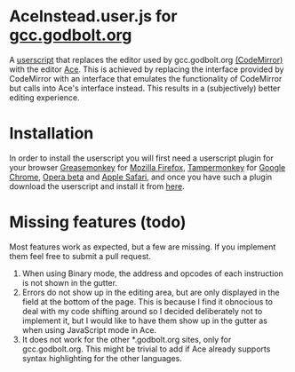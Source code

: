 # AceInstead.user.js for [gcc.godbolt.org](https://gcc.godbolt.org/)
A [userscript](https://en.wikipedia.org/wiki/Greasemonkey) that replaces the editor used by gcc.godbolt.org [(CodeMirror)](https://codemirror.net/) with the editor [Ace](https://ace.c9.io/). This is achieved by replacing the interface provided by CodeMirror with an interface that emulates the functionality of CodeMirror but calls into Ace's interface instead. This results in a (subjectively) better editing experience.

# Installation
In order to install the userscript you will first need a userscript plugin for your browser [Greasemonkey](http://www.greasespot.net/) for [Mozilla Firefox](https://www.mozilla.org/en-US/firefox/desktop/), [Tampermonkey](https://tampermonkey.net/) for [Google Chrome](https://www.google.com/chrome/), [Opera beta](http://www.opera.com/computer/beta) and [Apple Safari](https://www.apple.com/safari/), and once you have such a plugin download the userscript and install it from [here](https://raw.githubusercontent.com/Som1Lse/AceInstead/master/AceInstead.user.js).

# Missing features (todo)
Most features work as expected, but a few are missing. If you implement them feel free to submit a pull request.
1. When using Binary mode, the address and opcodes of each instruction is not shown in the gutter.
2. Errors do not show up in the editing area, but are only displayed in the field at the bottom of the page. This is because I find it obnocious to deal with my code shifting around so I decided deliberately not to implement it, but I would like to have them show up in the gutter as when using JavaScript mode in Ace.
3. It does not work for the other *.godbolt.org sites, only for gcc.godbolt.org. This might be trivial to add if Ace already supports syntax highlighting for the other languages.

